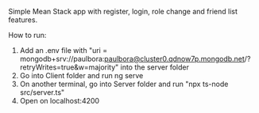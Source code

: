 Simple Mean Stack app with register, login, role change and friend list features.

How to run:
1. Add an .env file with "uri = mongodb+srv://paulbora:paulbora@cluster0.qdnow7p.mongodb.net/?retryWrites=true&w=majority" into the server folder
2. Go into Client folder and run ng serve
3. On another terminal, go into Server folder and run "npx ts-node src/server.ts"
4. Open on localhost:4200
